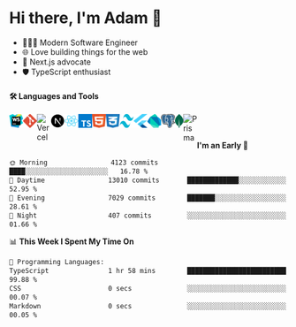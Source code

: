 <h1>Hi there, I'm Adam 👋</h1>

- 🧑🏻‍💻 Modern Software Engineer 
- 🌐 Love building things for the web
- 🚀 Next.js advocate
- 🛡️ TypeScript enthusiast

<h4>🛠️ Languages and Tools</h4>

[webstorm-link]: https://www.jetbrains.com/webstorm/
[github-link]: https://github.com/
[git-link]: https://git-scm.com/
[next.js-link]: https://nextjs.org/
[react.js-link]: https://react.dev/
[typescript-link]: https://www.typescriptlang.org/
[tailwind-link]: https://tailwindcss.com/
[html-link]: https://html.com/
[css-link]: https://developer.mozilla.org/en-US/docs/Web/CSS
[flutter-link]: https://flutter.dev/
[dart-link]: https://dart.dev/
[postgresql-link]: https://www.postgresql.org/
[mongodb-link]: https://www.mongodb.com/
[prisma-link]: https://www.prisma.io/
[vercel-link]: https://vercel.com/


[<img align="left" alt="Webstorm" width="25px" height="25px" src="/assets/webstorm.svg" />][webstorm-link]
[<img align="left" alt="Git" width="25px" src="/assets/git.svg" />][git-link]
[<img align="left" alt="Vercel" width="25px" src="https://cdn.simpleicons.org/vercel/0000000/ffffff" />][vercel-link]
[<img align="left" alt="Next.js" width="25px" height="25px" src="/assets/nextjs.svg" />][next.js-link]
[<img align="left" alt="React" width="25px" height="25px" src="/assets/react.svg" />][react.js-link]
[<img align="left" alt="TypeScript" width="25px" height="25px" src="/assets/typescript.svg" />][typescript-link]
[<img align="left" alt="HTML" width="25px" height="25px" src="/assets/html.svg" />][html-link]
[<img align="left" alt="CSS" width="25px" height="25px" src="/assets/css.svg" />][css-link]
[<img align="left" alt="Tailwind" width="25px" height="25px" src="/assets/tailwind.svg" />][tailwind-link]
[<img align="left" alt="Flutter" width="25px" height="25px" src="/assets/flutter.svg" />][flutter-link]
[<img align="left" alt="Dart" width="25px" height="25px" src="/assets/dart.svg" />][dart-link]
[<img align="left" alt="PostgreSQL" width="25px" height="25px" src="/assets/postgresql.svg" />][postgresql-link]
[<img align="left" alt="MongoDB" width="15px" height="25px" src="/assets/mongodb.svg" />][mongodb-link]
[<img align="left" alt="Prisma" width="25px" src="https://cdn.simpleicons.org/prisma/0000000/ffffff" />][prisma-link]

<br/><br/>


<!--START_SECTION:waka-->
**I'm an Early 🐤** 

```text
🌞 Morning                4123 commits        ████░░░░░░░░░░░░░░░░░░░░░   16.78 % 
🌆 Daytime                13010 commits       █████████████░░░░░░░░░░░░   52.95 % 
🌃 Evening                7029 commits        ███████░░░░░░░░░░░░░░░░░░   28.61 % 
🌙 Night                  407 commits         ░░░░░░░░░░░░░░░░░░░░░░░░░   01.66 % 
```


📊 **This Week I Spent My Time On** 

```text
💬 Programming Languages: 
TypeScript               1 hr 58 mins        █████████████████████████   99.88 % 
CSS                      0 secs              ░░░░░░░░░░░░░░░░░░░░░░░░░   00.07 % 
Markdown                 0 secs              ░░░░░░░░░░░░░░░░░░░░░░░░░   00.05 % 
```


<!--END_SECTION:waka-->
